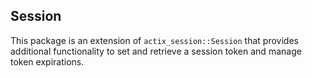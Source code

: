 ## Session

This package is an extension of `actix_session::Session` that provides additional functionality to set and retrieve a session token and manage token expirations. 